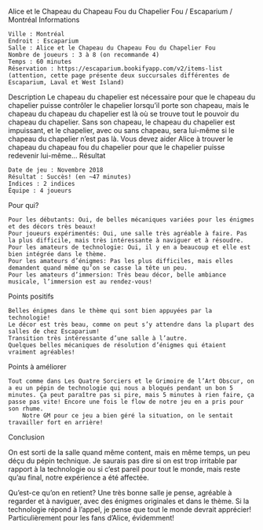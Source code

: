 
Alice et le Chapeau du Chapeau Fou du Chapelier Fou / Escaparium / Montréal
Informations

    Ville : Montréal
    Endroit : Escaparium
    Salle : Alice et le Chapeau du Chapeau Fou du Chapelier Fou
    Nombre de joueurs : 3 à 8 (on recommande 4)
    Temps : 60 minutes
    Réservation : https://escaparium.bookifyapp.com/v2/items-list (attention, cette page présente deux succursales différentes de Escaparium, Laval et West Island)

Description
Le chapeau du chapelier est nécessaire pour que le chapeau du chapelier puisse contrôler le chapelier lorsqu’il porte son chapeau, mais le chapeau du chapeau du chapelier est là où se trouve tout le pouvoir du chapeau du chapelier. Sans son chapeau, le chapeau du chapelier est impuissant, et le chapelier, avec ou sans chapeau, sera lui-même si le chapeau du chapelier n’est pas là. Vous devez aider Alice à trouver le chapeau du chapeau fou du chapelier pour que le chapelier puisse redevenir lui-même…
Résultat

    Date de jeu : Novembre 2018
    Résultat : Succès! (en ~47 minutes)
    Indices : 2 indices
    Équipe : 4 joueurs

Pour qui?

    Pour les débutants: Oui, de belles mécaniques variées pour les énigmes et des décors très beaux!
    Pour joueurs expérimentés: Oui, une salle très agréable à faire. Pas la plus difficile, mais très intéressante à naviguer et à résoudre.
    Pour les amateurs de technologie: Oui, il y en a beaucoup et elle est bien intégrée dans le thème.
    Pour les amateurs d’énigmes: Pas les plus difficiles, mais elles demandent quand même qu’on se casse la tête un peu.
    Pour les amateurs d’immersion: Très beau décor, belle ambiance musicale, l’immersion est au rendez-vous!

 Points positifs

    Belles énigmes dans le thème qui sont bien appuyées par la technologie!
    Le décor est très beau, comme on peut s’y attendre dans la plupart des salles de chez Escaparium!
    Transition très intéressante d’une salle à l’autre.
    Quelques belles mécaniques de résolution d’énigmes qui étaient vraiment agréables!

Points à améliorer

    Tout comme dans Les Quatre Sorciers et le Grimoire de l’Art Obscur, on a eu un pépin de technologie qui nous a bloqués pendant un bon 5 minutes. Ça peut paraître pas si pire, mais 5 minutes à rien faire, ça passe pas vite! Encore une fois le flow de notre jeu en a pris pour son rhume.
        Notre GM pour ce jeu a bien géré la situation, on le sentait travailler fort en arrière!

Conclusion

On est sorti de la salle quand même content, mais en même temps, un peu déçu du pépin technique. Je saurais pas dire si on est trop irritable par rapport à la technologie ou si c’est pareil pour tout le monde, mais reste qu’au final, notre expérience a été affectée.

Qu’est-ce qu’on en retient? Une très bonne salle je pense, agréable à regarder et à naviguer, avec des énigmes originales et dans le thème. Si la technologie répond à l’appel, je pense que tout le monde devrait apprécier! Particulièrement pour les fans d’Alice, évidemment!
